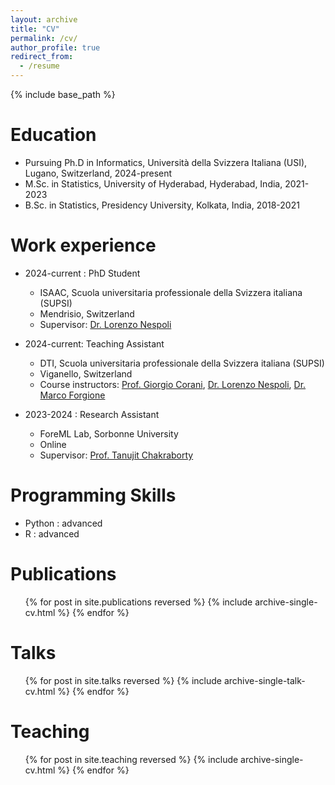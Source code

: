 ```yaml
---
layout: archive
title: "CV"
permalink: /cv/
author_profile: true
redirect_from:
  - /resume
---
```


{% include base_path %}

Education
======
* Pursuing Ph.D in Informatics, Università della Svizzera Italiana (USI), Lugano, Switzerland, 2024-present
* M.Sc. in Statistics, University of Hyderabad, Hyderabad, India, 2021-2023
* B.Sc. in Statistics, Presidency University, Kolkata, India, 2018-2021

Work experience
======
* 2024-current : PhD Student
  * ISAAC, Scuola universitaria professionale della Svizzera italiana (SUPSI)
  * Mendrisio, Switzerland
  * Supervisor: [Dr. Lorenzo Nespoli](https://www.supsi.ch/lorenzo-nespoli)

* 2024-current: Teaching Assistant
  * DTI, Scuola universitaria professionale della Svizzera italiana (SUPSI)
  * Viganello, Switzerland
  * Course instructors: [Prof. Giorgio Corani](https://www.supsi.ch/giorgio-corani), [Dr. Lorenzo Nespoli](https://www.supsi.ch/lorenzo-nespoli), [Dr. Marco Forgione](https://www.supsi.ch/marco-forgione)

* 2023-2024 : Research Assistant
  * ForeML Lab, Sorbonne University
  * Online
  * Supervisor: [Prof. Tanujit Chakraborty](https://www.ctanujit.org/)
  
Programming Skills
======

* Python : advanced
* R : advanced

Publications
======
  <ul>{% for post in site.publications reversed %}
    {% include archive-single-cv.html %}
  {% endfor %}</ul>
  
Talks
======
  <ul>{% for post in site.talks reversed %}
    {% include archive-single-talk-cv.html  %}
  {% endfor %}</ul>
  
Teaching
======
  <ul>{% for post in site.teaching reversed %}
    {% include archive-single-cv.html %}
  {% endfor %}</ul>
